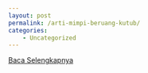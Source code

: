 ```yaml
---
layout: post
permalink: /arti-mimpi-beruang-kutub/
categories:
    - Uncategorized
---
```


[Baca Selengkapnya](/07)